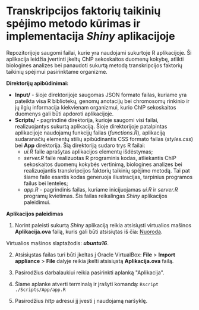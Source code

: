 # Transkripcijos faktorių taikinių spėjimo metodo kūrimas ir implementacija *Shiny* aplikacijoje

Repozitorijoje saugomi failai, kurie yra naudojami sukurtoje
R aplikacijoje. Ši aplikacija leidžia įvertinti įkeltų ChIP
sekoskaitos duomenų kokybę, atlikti biologines analizes bei
panaudoti sukurtą metodą transkripcijos faktorių taikinių
spėjimui pasirinktame organizme.

**Direktorijų apibūdinimai:**
- **Input/** - šioje direktorijoje saugomas JSON formato failas,
kuriame yra pateikta visa R bibliotekų, genomų anotacijų bei
chromosomų rinkinio ir jų ilgių informacija kiekvienam
organizmui, kurio ChIP sekoskaitos duomenys gali būti apdoroti
aplikacijoje.
- **Scripts/** - pagrindinė direktorija, kurioje saugomi visi
failai, realizuojantys sukurtą aplikaciją. Šioje direktorijoje
patalpintas aplikacijoje naudojamų funkcijų failas (*functions.R*),
aplikaciją sudaranačių elementų stilių apibūdinantis CSS formato
failas (*styles.css*) bei **App** direktorija. Šią direktoriją
sudaro trys R failai:
  - *ui.R* faile aprašytas aplikacijos elementų išdėstymas;
  - *server.R* faile realizuotas R programinis kodas,
  atliekantis ChIP sekoskaitos duomenų kokybės vertinimą,
  biologines analizes bei realizuojantis transkripcijos faktorių
  taikinių spėjimo metodą. Tai pat šiame faile esantis kodas
  generuoja iliustracijas, tarpinius programos failus bei
  lenteles;
  - *app.R* - pagrindinis failas, kuriame inicijuojamas
  *ui.R* ir *server.R* programų kvietimas. Šis failas reikalingas
  *Shiny* aplikacijos paleidimui.

**Aplikacijos paleidimas**
1. Norint paleisti sukurtą *Shiny* aplikaciją reikia atsisiųsti
virtualios mašinos **Aplikacija.ova** failą, kuris gali būti atsisiųtas
iš čia:
[Nuoroda](https://vult-my.sharepoint.com/:f:/g/personal/daniele_stasiunaite_mif_stud_vu_lt/EtEGQ8POkapLhPv6eHvl48cB-jmes81M0JPW8PVWTz2QgA?e=wjSSKJ).

Virtualios mašinos slaptažodis: ***ubuntu16***.

2. Atsisiųstas failas turi būti įkeltas į Oracle VirtualBox:
**File** > **Import appliance** > **File** dalyje reikia
įkelti atsisiųstą **Aplikacija.ova** failą.

3. Pasirodžius darbalaukiui reikia pasirinkti aplanką "Aplikacija".

4. Šiame aplanke atverti terminalą ir įrašyti komandą:
`Rscript ./Scripts/App/app.R`

5. Pasirodžius *http* adresui jį įvesti į naudojamą naršyklę.
